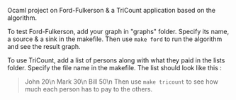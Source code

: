 Ocaml project on Ford-Fulkerson & a TriCount application based on the algorithm.

To test Ford-Fulkerson, add your graph in "graphs" folder. Specify its name, a source & a sink in the makefile. 
Then use `make ford` to run the algorithm and see the result graph.

To use TriCount, add a list of persons along with what they paid in the lists folder. Specify the file name in the makefile.
The list should look like this :
> John 20\n
> Mark 30\n
> Bill 50\n
Then use `make tricount` to see how much each person has to pay to the others.

